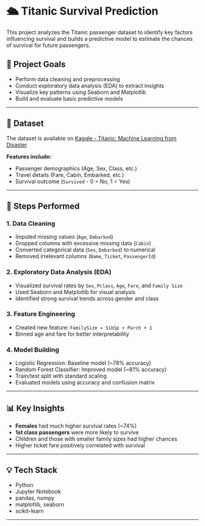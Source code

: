 # 🛳️ Titanic Survival Prediction

This project analyzes the Titanic passenger dataset to identify key factors influencing survival and builds a predictive model to estimate the chances of survival for future passengers.

## 📌 Project Goals
- Perform data cleaning and preprocessing
- Conduct exploratory data analysis (EDA) to extract insights
- Visualize key patterns using Seaborn and Matplotlib
- Build and evaluate basic predictive models

---

## 📂 Dataset
The dataset is available on [Kaggle - Titanic: Machine Learning from Disaster](https://www.kaggle.com/c/titanic/data)

**Features include:**
- Passenger demographics (Age, Sex, Class, etc.)
- Travel details (Fare, Cabin, Embarked, etc.)
- Survival outcome (`Survived` - 0 = No, 1 = Yes)

---

## 🔧 Steps Performed

### 1. Data Cleaning
- Imputed missing values (`Age`, `Embarked`)
- Dropped columns with excessive missing data (`Cabin`)
- Converted categorical data (`Sex`, `Embarked`) to numerical
- Removed irrelevant columns (`Name`, `Ticket`, `PassengerId`)

### 2. Exploratory Data Analysis (EDA)
- Visualized survival rates by `Sex`, `Pclass`, `Age`, `Fare`, and `Family Size`
- Used Seaborn and Matplotlib for visual analysis
- Identified strong survival trends across gender and class

### 3. Feature Engineering
- Created new feature: `FamilySize = SibSp + Parch + 1`
- Binned age and fare for better interpretability

### 4. Model Building
- Logistic Regression: Baseline model (~78% accuracy)
- Random Forest Classifier: Improved model (~81% accuracy)
- Train/test split with standard scaling
- Evaluated models using accuracy and confusion matrix

---

## 📊 Key Insights
- **Females** had much higher survival rates (~74%)
- **1st class passengers** were more likely to survive
- Children and those with smaller family sizes had higher chances
- Higher ticket fare positively correlated with survival

---

## 💡 Tech Stack
- Python
- Jupyter Notebook
- pandas, numpy
- matplotlib, seaborn
- scikit-learn

---



